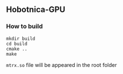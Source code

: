 ## Hobotnica-GPU

### How to build

```shell
mkdir build
cd build
cmake ..
make
```

`mtrx.so` file will be appeared in the root folder

